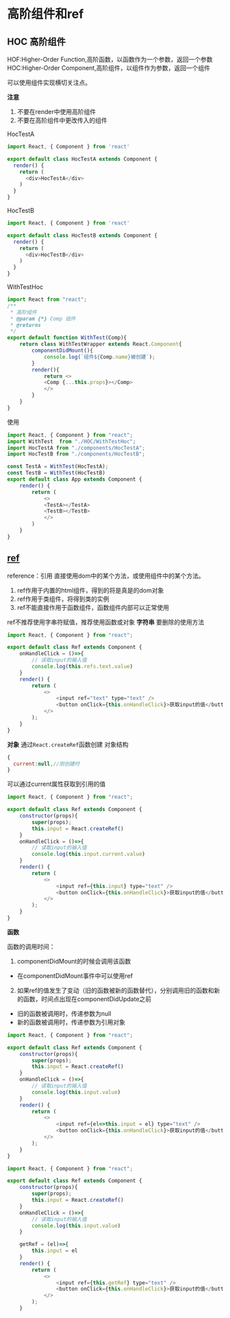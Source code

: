 # 高阶组件和ref

## HOC 高阶组件


HOF:Higher-Order Function,高阶函数，以函数作为一个参数，返回一个参数
HOC:Higher-Order Component,高阶组件，以组件作为参数，返回一个组件


可以使用组件实现横切关注点。

**注意**
1. 不要在render中使用高阶组件
2. 不要在高阶组件中更改传入的组件

HocTestA
```js
import React, { Component } from 'react'

export default class HocTestA extends Component {
  render() {
    return (
      <div>HocTestA</div>
    )
  }
}

```


HocTestB
```js
import React, { Component } from 'react'

export default class HocTestB extends Component {
  render() {
    return (
      <div>HocTestB</div>
    )
  }
}
```
WithTestHoc
```js
import React from "react";
/**
 * 高阶组件
 * @param {*} Comp 组件
 * @returns 
 */
export default function WithTest(Comp){
    return class WithTestWrapper extends React.Component{
        componentDidMount(){
            console.log(`组件${Comp.name}被创建`);
        }
        render(){
            return <>
            <Comp {...this.props}></Comp>
            </>
        }
    }
}
```
使用
```js
import React, { Component } from "react";
import WithTest  from "./HOC/WithTestHoc";
import HocTestA from "./components/HocTestA";
import HocTestB from "./components/HocTestB";

const TestA = WithTest(HocTestA);
const TestB = WithTest(HocTestB)
export default class App extends Component {
	render() {
		return (
			<>
			<TestA></TestA>
			<TestB></TestB>
			</>
		)
	}
}

```
## [ref](https://zh-hans.reactjs.org/docs/refs-and-the-dom.html#gatsby-focus-wrapper)

reference：引用
直接使用dom中的某个方法，或使用组件中的某个方法。


1. ref作用于内置的html组件，得到的将是真是的dom对象
2. ref作用于类组件，将得到类的实例
3. ref不能直接作用于函数组件，函数组件内部可以正常使用


ref不推荐使用字串符赋值，推荐使用函数或对象
**字符串** 要删除的使用方法

```js
import React, { Component } from "react";

export default class Ref extends Component {
    onHandleClick = ()=>{
        // 读取input的输入值
        console.log(this.refs.text.value)
    }
	render() {
		return (
			<>
				<input ref="text" type="text" />
                <button onClick={this.onHandleClick}>获取input的值</button>
			</>
		);
	}
}

```

**对象**
通过```React.createRef```函数创建
对象结构
```js
{
  current:null,//刚创建时
}

```

可以通过current属性获取到引用的值

```js
import React, { Component } from "react";

export default class Ref extends Component {
    constructor(props){
        super(props);
        this.input = React.createRef()
    }
    onHandleClick = ()=>{
        // 读取input的输入值
        console.log(this.input.current.value)
    }
	render() {
		return (
			<>
				<input ref={this.input} type="text" />
                <button onClick={this.onHandleClick}>获取input的值</button>
			</>
		);
	}
}

```

**函数**

函数的调用时间：
1. componentDidMount的时候会调用该函数
 - 在componentDidMount事件中可以使用ref
2. 如果ref的值发生了变动（旧的函数被新的函数替代），分别调用旧的函数和新的函数，时间点出现在componentDidUpdate之前
- 旧的函数被调用时，传递参数为null
- 新的函数被调用时，传递参数为引用对象

```js
import React, { Component } from "react";

export default class Ref extends Component {
    constructor(props){
        super(props);
        this.input = React.createRef()
    }
    onHandleClick = ()=>{
        // 读取input的输入值
        console.log(this.input.value)
    }
	render() {
		return (
			<>
				<input ref={el=>this.input = el} type="text" />
                <button onClick={this.onHandleClick}>获取input的值</button>
			</>
		);
	}
}

```

```js
import React, { Component } from "react";

export default class Ref extends Component {
    constructor(props){
        super(props);
        this.input = React.createRef()
    }
    onHandleClick = ()=>{
        // 读取input的输入值
        console.log(this.input.value)
    }

    getRef = (el)=>{
        this.input = el
    }
	render() {
		return (
			<>
				<input ref={this.getRef} type="text" />
                <button onClick={this.onHandleClick}>获取input的值</button>
			</>
		);
	}
  ```
